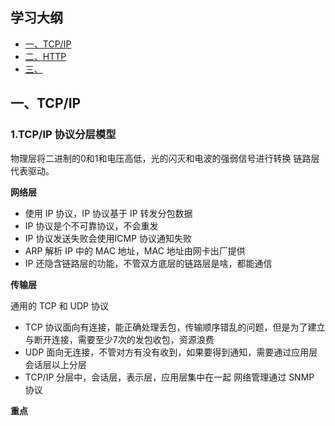 ## 学习大纲
* [一、TCP/IP](#1)
* [二、HTTP](#2)
* [三、](#3)


## <span id="">一、TCP/IP</span>
### 1.TCP/IP 协议分层模型
物理层将二进制的0和1和电压高低，光的闪灭和电波的强弱信号进行转换
链路层代表驱动。

**网络层**

* 使用 IP 协议，IP 协议基于 IP 转发分包数据
* IP 协议是个不可靠协议，不会重发
* IP 协议发送失败会使用ICMP 协议通知失败
* ARP 解析 IP 中的 MAC 地址，MAC 地址由网卡出厂提供
* IP 还隐含链路层的功能，不管双方底层的链路层是啥，都能通信

**传输层**

通用的 TCP 和 UDP 协议
* TCP 协议面向有连接，能正确处理丢包，传输顺序错乱的问题，但是为了建立与断开连接，需要至少7次的发包收包，资源浪费
* UDP 面向无连接，不管对方有没有收到，如果要得到通知，需要通过应用层
会话层以上分层
* TCP/IP 分层中，会话层，表示层，应用层集中在一起
网络管理通过 SNMP 协议

**重点**
